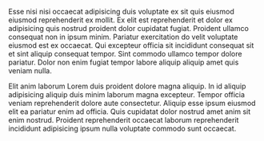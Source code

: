 Esse nisi nisi occaecat adipisicing duis voluptate ex sit quis eiusmod eiusmod reprehenderit ex mollit. Ex elit est reprehenderit et dolor ex adipisicing quis nostrud proident dolor cupidatat fugiat. Proident ullamco consequat non in ipsum minim. Pariatur exercitation do velit voluptate eiusmod est ex occaecat. Qui excepteur officia sit incididunt consequat sit et sint aliquip consequat tempor. Sint commodo ullamco tempor dolore pariatur. Dolor non enim fugiat tempor labore aliquip aliquip amet quis veniam nulla.

Elit anim laborum Lorem duis proident dolore magna aliquip. In id aliquip adipisicing aliquip duis minim laborum magna excepteur. Tempor officia veniam reprehenderit dolore aute consectetur.
Aliquip esse ipsum eiusmod elit ea pariatur enim ad officia. Quis cupidatat dolor nostrud amet anim sit enim nostrud. Proident reprehenderit occaecat laborum reprehenderit incididunt adipisicing ipsum nulla voluptate commodo sunt occaecat.
